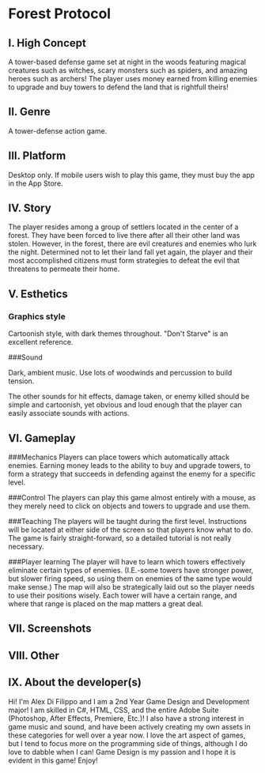 # Forest Protocol
## I. High Concept
A tower-based defense game set at night in the woods featuring magical creatures such as witches,
scary monsters such as spiders, and amazing heroes such as archers! The player uses money earned
from killing enemies to upgrade and buy towers to defend the land that is rightfull theirs!

## II. Genre
A tower-defense action game.

## III. Platform
Desktop only. If mobile users wish to play this game, they must buy the app in the App Store.

## IV. Story
The player resides among a group of settlers located in the center of a forest. They have been
forced to live there after all their other land was stolen. However, in the forest, there are
evil creatures and enemies who lurk the night. Determined not to let their land fall yet again,
the player and their most accomplished citizens must form strategies to defeat the evil that
threatens to permeate their home.

## V. Esthetics

### Graphics style

Cartoonish style, with dark themes throughout. "Don't Starve" is an excellent reference.

###Sound

Dark, ambient music. Use lots of woodwinds and percussion to build tension.

The other sounds for hit effects, damage taken, or enemy killed should be simple and cartoonish,
yet obvious and loud enough that the player can easily associate sounds with actions.

## VI. Gameplay
###Mechanics
Players can place towers which automatically attack enemies. Earning money leads to the ability
to buy and upgrade towers, to form a strategy that succeeds in defending against the enemy for
a specific level.

###Control
The players can play this game almost entirely with a mouse, as they merely need to click on
objects and towers to upgrade and use them.

###Teaching
The players will be taught during the first level. Instructions will be located at either side
of the screen so that players know what to do. The game is fairly straight-forward, so a detailed
tutorial is not really necessary.

###Player learning
The player will have to learn which towers effectively eliminate certain types of enemies. (I.E.-some
towers have stronger power, but slower firing speed, so using them on enemies of the same type would
make sense.) The map will also be strategically laid out so the player needs to use their positions wisely.
Each tower will have a certain range, and where that range is placed on the map matters a great deal.

## VII. Screenshots

## VIII. Other

## IX. About the developer(s)
Hi! I'm Alex Di Filippo and I am a 2nd Year Game Design and Development major! I am skilled in C#, HTML,
CSS, and the entire Adobe Suite (Photoshop, After Effects, Premiere, Etc.)! I also have a strong interest
in game music and sound, and have been actively creating my own assets in these categories for well over a
year now. I love the art aspect of games, but I tend to focus more on the programming side of things, although
I do love to dabble when I can! Game Design is my passion and I hope it is evident in this game! Enjoy!
